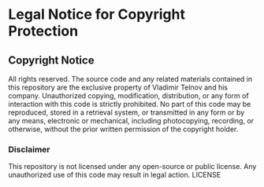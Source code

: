 ﻿# Legal Notice for Copyright Protection
## Copyright Notice
All rights reserved. 
The source code and any related materials contained in this repository are the exclusive property of Vladimir Telnov and his company.
Unauthorized copying, modification, distribution, or any form of interaction with this code is strictly prohibited.
No part of this code may be reproduced, stored in a retrieval system, or transmitted in any form or by any means, electronic or mechanical, including photocopying, recording, or otherwise, without the prior written permission of the copyright holder.

### Disclaimer
This repository is not licensed under any open-source or public license. Any unauthorized use of this code may result in legal action.
LICENSE